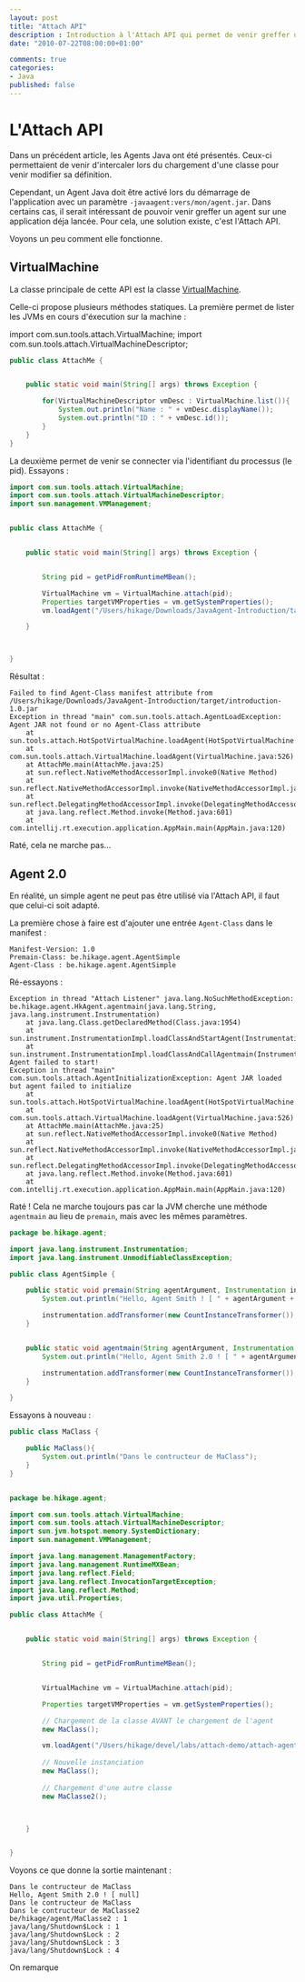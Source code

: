 ```yaml
---
layout: post
title: "Attach API"
description : Introduction à l'Attach API qui permet de venir greffer un Agent Java sur une application déjà lancée.
date: "2010-07-22T08:00:00+01:00"

comments: true
categories: 
- Java
published: false
---
```

# L'Attach API

Dans un précédent article, les Agents Java ont été présentés. Ceux-ci permettaient de venir d'intercaler lors du chargement d'une classe pour venir modifier sa définition.

Cependant, un Agent Java doit être activé lors du démarrage de l'application avec un paramètre  <code>-javaagent:vers/mon/agent.jar</code>.
Dans certains cas, il serait intéressant de pouvoir venir greffer un agent sur une application déja lancée. Pour cela, une solution existe, c'est l'Attach API.

Voyons un peu comment elle fonctionne.

## VirtualMachine

La classe principale de cette API est la classe [VirtualMachine](http://docs.oracle.com/javase/6/docs/jdk/api/attach/spec/com/sun/tools/attach/VirtualMachine.html).

Celle-ci propose plusieurs méthodes statiques. La première permet de lister les JVMs en cours d'éxecution sur la machine :


import com.sun.tools.attach.VirtualMachine;
import com.sun.tools.attach.VirtualMachineDescriptor;

```java
public class AttachMe {


    public static void main(String[] args) throws Exception {

        for(VirtualMachineDescriptor vmDesc : VirtualMachine.list()){
            System.out.println("Name : " + vmDesc.displayName());
            System.out.println("ID : " + vmDesc.id());
        }
    }
}
```

La deuxième permet de venir se connecter via l'identifiant du processus (le pid).
Essayons :

```java
import com.sun.tools.attach.VirtualMachine;
import com.sun.tools.attach.VirtualMachineDescriptor;
import sun.management.VMManagement;


public class AttachMe {


    public static void main(String[] args) throws Exception {


        String pid = getPidFromRuntimeMBean();

        VirtualMachine vm = VirtualMachine.attach(pid);
        Properties targetVMProperties = vm.getSystemProperties();
        vm.loadAgent("/Users/hikage/Downloads/JavaAgent-Introduction/target/introduction-1.0.jar");

    }



}
```

Résultat :

```
Failed to find Agent-Class manifest attribute from /Users/hikage/Downloads/JavaAgent-Introduction/target/introduction-1.0.jar
Exception in thread "main" com.sun.tools.attach.AgentLoadException: Agent JAR not found or no Agent-Class attribute
	at sun.tools.attach.HotSpotVirtualMachine.loadAgent(HotSpotVirtualMachine.java:117)
	at com.sun.tools.attach.VirtualMachine.loadAgent(VirtualMachine.java:526)
	at AttachMe.main(AttachMe.java:25)
	at sun.reflect.NativeMethodAccessorImpl.invoke0(Native Method)
	at sun.reflect.NativeMethodAccessorImpl.invoke(NativeMethodAccessorImpl.java:57)
	at sun.reflect.DelegatingMethodAccessorImpl.invoke(DelegatingMethodAccessorImpl.java:43)
	at java.lang.reflect.Method.invoke(Method.java:601)
	at com.intellij.rt.execution.application.AppMain.main(AppMain.java:120)

```

Raté, cela ne marche pas...

## Agent 2.0

En réalité, un simple agent ne peut pas être utilisé via l'Attach API, il faut que celui-ci soit adapté.

La première chose à faire est d'ajouter une entrée <code>Agent-Class</code> dans le manifest :

```
Manifest-Version: 1.0
Premain-Class: be.hikage.agent.AgentSimple
Agent-Class : be.hikage.agent.AgentSimple
```
Ré-essayons :

```
Exception in thread "Attach Listener" java.lang.NoSuchMethodException: be.hikage.agent.HkAgent.agentmain(java.lang.String, java.lang.instrument.Instrumentation)
	at java.lang.Class.getDeclaredMethod(Class.java:1954)
	at sun.instrument.InstrumentationImpl.loadClassAndStartAgent(InstrumentationImpl.java:323)
	at sun.instrument.InstrumentationImpl.loadClassAndCallAgentmain(InstrumentationImpl.java:407)
Agent failed to start!
Exception in thread "main" com.sun.tools.attach.AgentInitializationException: Agent JAR loaded but agent failed to initialize
	at sun.tools.attach.HotSpotVirtualMachine.loadAgent(HotSpotVirtualMachine.java:121)
	at com.sun.tools.attach.VirtualMachine.loadAgent(VirtualMachine.java:526)
	at AttachMe.main(AttachMe.java:25)
	at sun.reflect.NativeMethodAccessorImpl.invoke0(Native Method)
	at sun.reflect.NativeMethodAccessorImpl.invoke(NativeMethodAccessorImpl.java:57)
	at sun.reflect.DelegatingMethodAccessorImpl.invoke(DelegatingMethodAccessorImpl.java:43)
	at java.lang.reflect.Method.invoke(Method.java:601)
	at com.intellij.rt.execution.application.AppMain.main(AppMain.java:120)
```

Raté ! Cela ne marche toujours pas car la JVM cherche une méthode <code>agentmain</code> au lieu de <code>premain</code>, mais avec les mêmes  paramètres.

```java
package be.hikage.agent;

import java.lang.instrument.Instrumentation;
import java.lang.instrument.UnmodifiableClassException;

public class AgentSimple {

    public static void premain(String agentArgument, Instrumentation instrumentation) {
        System.out.println("Hello, Agent Smith ! [ " + agentArgument + "]");

        instrumentation.addTransformer(new CountInstanceTransformer());
    }


    public static void agentmain(String agentArgument, Instrumentation instrumentation) {
        System.out.println("Hello, Agent Smith 2.0 ! [ " + agentArgument + "]");

        instrumentation.addTransformer(new CountInstanceTransformer());
    }

}
```

Essayons à nouveau :

```java
public class MaClass {

    public MaClass(){
        System.out.println("Dans le contructeur de MaClass");
    }
}


package be.hikage.agent;

import com.sun.tools.attach.VirtualMachine;
import com.sun.tools.attach.VirtualMachineDescriptor;
import sun.jvm.hotspot.memory.SystemDictionary;
import sun.management.VMManagement;

import java.lang.management.ManagementFactory;
import java.lang.management.RuntimeMXBean;
import java.lang.reflect.Field;
import java.lang.reflect.InvocationTargetException;
import java.lang.reflect.Method;
import java.util.Properties;

public class AttachMe {


    public static void main(String[] args) throws Exception {


        String pid = getPidFromRuntimeMBean();


        VirtualMachine vm = VirtualMachine.attach(pid);

        Properties targetVMProperties = vm.getSystemProperties();

        // Chargement de la classe AVANT le chargement de l'agent 
        new MaClass();

        vm.loadAgent("/Users/hikage/devel/labs/attach-demo/attach-agent/target/attach-agent-1.0.jar");
        
        // Nouvelle instanciation
        new MaClass();
        
        // Chargement d'une autre classe
        new MaClasse2();



    }


}
```

Voyons ce que donne la sortie maintenant :

```
Dans le contructeur de MaClass
Hello, Agent Smith 2.0 ! [ null]
Dans le contructeur de MaClass
Dans le contructeur de MaClasse2
be/hikage/agent/MaClasse2 : 1
java/lang/Shutdown$Lock : 1
java/lang/Shutdown$Lock : 2
java/lang/Shutdown$Lock : 3
java/lang/Shutdown$Lock : 4
```

On remarque

